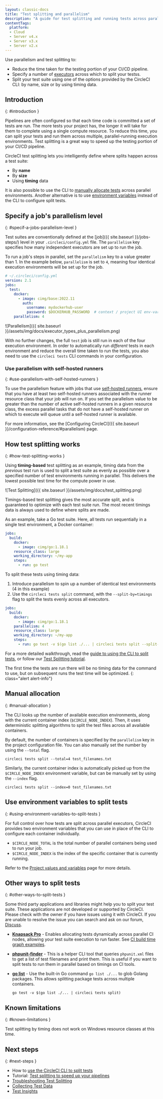 ```yaml
---
layout: classic-docs
title: "Test splitting and parallelism"
description: "A guide for test splitting and running tests across parallel compute environments to optimize your CircleCI pipelines."
contentTags: 
  platform:
  - Cloud
  - Server v4.x
  - Server v3.x
  - Server v2.x
---
```


Use parallelism and test splitting to:

* Reduce the time taken for the testing portion of your CI/CD pipeline. 
* Specify a number of [executors]({{site.baseurl}}/executor-intro/) across which to split your testss. 
* Split your test suite using one of the options provided by the CircleCI CLI: by name, size or by using timing data.

## Introduction
{: #introduction }

Pipelines are often configured so that each time code is committed a set of tests are run. The more tests your project has, the longer it will take for them to complete using a single compute resource. To reduce this time, you can split your tests and run them across multiple, parallel-running execution environments. Test splitting is a great way to speed up the testing portion of your CI/CD pipeline.

CircleCI test splitting lets you intelligently define where splits happen across a test suite:

* By **name**
* By **size**
* Using **timing** data

It is also possible to use the CLI to [manually allocate tests](#manual-allocation) across parallel environments. Another alternative is to use [environment variables](#using-environment-variables-to-split-tests) instead of the CLI to configure split tests.

## Specify a job's parallelism level
{: #specif-a-jobs-parallelism-level }

Test suites are conventionally defined at the [job]({{ site.baseurl }}/jobs-steps/) level in your `.circleci/config.yml` file.
The `parallelism` key specifies how many independent executors are set up to run the job.

To run a job's steps in parallel, set the `parallelism` key to a value greater than 1. In the example below, `parallelism` is set to `4`, meaning four identical execution environments will be set up for the job.

```yaml
# ~/.circleci/config.yml
version: 2.1
jobs:
  test:
    docker:
      - image: cimg/base:2022.11
        auth:
          username: mydockerhub-user
          password: $DOCKERHUB_PASSWORD  # context / project UI env-var reference
    parallelism: 4
```

![Parallelism]({{ site.baseurl }}/assets/img/docs/executor_types_plus_parallelism.png)

With no further changes, the full `test` job is still run in each of the four execution environment. In order to automatically run _different_ tests in each environment and reduce the overall time taken to run the tests, you also need to use the `circleci tests` CLI commands in your configuration.

### Use parallelism with self-hosted runners
{: #use-parallelism-with-self-hosted-runners }

To use the parallelism feature with jobs that use [self-hosted runners]({{site.baseurl}}/runner-overview/), ensure that you have at least two self-hosted runners associated with the runner resource class that your job will run on. If you set the parallelism value to be greater than the number of active self-hosted runners in a given resource class, the excess parallel tasks that do not have a self-hosted runner on which to execute will queue until a self-hosted runner is available.

For more information, see the [Configuring CircleCI]({{ site.baseurl }}/configuration-reference/#parallelism) page.

## How test splitting works
{: #how-test-splitting-works }

Using **timing-based** test splitting as an example, timing data from the _previous_ test run is used to split a test suite as evenly as possible over a specified number of test environments running in parallel. This delivers the lowest possible test time for the compute power in use.

![Test Splitting]({{ site.baseurl }}/assets/img/docs/test_splitting.png)

Timings-based test splitting gives the most accurate split, and is guaranteed to optimize with each test suite run. The most recent timings data is always used to define where splits are made.

As an example, take a Go test suite. Here, all tests run sequentially in a single test environment, a Docker container:

```yaml
jobs:
  build:
    docker:
      - image: cimg/go:1.18.1
    resource_class: large
    working_directory: ~/my-app
    steps:
      - run: go test
```

To split these tests using timing data:

1. Introduce parallelism to spin up a number of identical test environments (4 in this example) 
2. Use the `circleci tests split` command, with the `--split-by=timings` flag to split the tests evenly across all executors.

```yaml
jobs:
  build:
    docker:
      - image: cimg/go:1.18.1
    parallelism: 4
    resource_class: large
    working_directory: ~/my-app
    steps:
      - run: go test -v $(go list ./... | circleci tests split --split-by=timings)
```

For a more detailed walkthrough, read the [guide to using the CLI to split tests](/docs/use-the-circleci-cli-to-split-tests), or follow our [Test Splitting tutorial](/docs/test-splitting-tutorial).

The first time the tests are run there will be no timing data for the command to use, but on subsequent runs the test time will be optimized.
{: class="alert alert-info"}

## Manual allocation
{: #manual-allocation }

The CLI looks up the number of available execution environments, along with the current container index (`$CIRCLE_NODE_INDEX`). Then, it uses deterministic splitting algorithms to split the test files across all available containers.

By default, the number of containers is specified by the `parallelism` key in the project configuration file. You can also manually set the number by using the `--total` flag.

```shell
circleci tests split --total=4 test_filenames.txt
```

Similarly, the current container index is automatically picked up from the `$CIRCLE_NODE_INDEX` environment variable, but can be manually set by using the `--index` flag.

```shell
circleci tests split --index=0 test_filenames.txt
```

## Use environment variables to split tests
{: #using-environment-variables-to-split-tests }

For full control over how tests are split across parallel executors, CircleCI provides two environment variables that you can use in place of the CLI to configure each container individually.

* `$CIRCLE_NODE_TOTAL` is the total number of parallel containers being used to run your job.
* `$CIRCLE_NODE_INDEX` is the index of the specific container that is currently running. 

Refer to the [Project values and variables]({{site.baseurl}}/variables#built-in-environment-variables) page for more details.

## Other ways to split tests
{: #other-ways-to-split-tests }

Some third party applications and libraries might help you to split your test
suite. These applications are not developed or supported by CircleCI. Please check with the owner if you have issues using it with CircleCI. If you are unable to resolve the issue you can search and ask on our forum, [Discuss](https://discuss.circleci.com/).

- **[Knapsack Pro](https://knapsackpro.com)** - Enables allocating tests
  dynamically across parallel CI nodes, allowing your test suite execution to run
  faster. See [CI build time graph examples](https://docs.knapsackpro.com/2018/improve-circleci-parallelisation-for-rspec-minitest-cypress).

- **[phpunit-finder](https://github.com/previousnext/phpunit-finder)** - This is
  a helper CLI tool that queries `phpunit.xml` files to get a list of test
  filenames and print them. This is useful if you want to split tests to run
  them in parallel based on timings on CI tools.
- **[go list](https://golang.org/cmd/go/#hdr-List_packages_or_modules)** - Use the built-in Go command `go list ./...` to glob Golang packages. This allows splitting package tests across multiple containers.

  ```shell
  go test -v $(go list ./... | circleci tests split)
  ```
  
## Known limitations
{: #known-limitations }

Test splitting by timing does not work on Windows resource classes at this time.

## Next steps
{: #next-steps }

* How to [use the CircleCI CLI to split tests](/docs/use-the-circleci-cli-to-split-tests)
* Tutorial: [Test splitting to speed up your pipelines](/docs/test-splitting-tutorial)
* [Troubleshooting Test Splitting](/docs/troubleshoot-test-splitting/)
* [Collecting Test Data](/docs/collect-test-data/)
* [Test Insights](/docs/insights-tests/)
